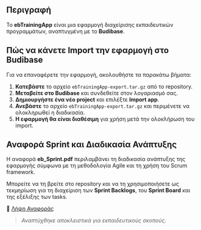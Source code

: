 ## Περιγραφή  
Το **ebTrainingApp** είναι μια εφαρμογή διαχείρισης εκπαιδευτικών προγραμμάτων, αναπτυγμένη με το **Budibase**.  

## Πώς να κάνετε Import την εφαρμογή στο Budibase  
Για να επαναφέρετε την εφαρμογή, ακολουθήστε τα παρακάτω βήματα:  

1. **Κατεβάστε** το αρχείο `ebTrainingApp-export.tar.gz` από το repository.  
2. **Μεταβείτε στο Budibase** και συνδεθείτε στον λογαριασμό σας.  
3. **Δημιουργήστε ένα νέο project** και επιλέξτε **Import app**.  
4. **Ανεβάστε** το αρχείο `ebTrainingApp-export.tar.gz` και περιμένετε να ολοκληρωθεί η διαδικασία.  
5. **Η εφαρμογή θα είναι διαθέσιμη** για χρήση μετά την ολοκλήρωση του import.  

## Αναφορά Sprint και Διαδικασία Ανάπτυξης

Η αναφορά **eb_Sprint.pdf** περιλαμβάνει τη διαδικασία ανάπτυξης της εφαρμογής σύμφωνα με τη μεθοδολογία Agile και τη χρήση του Scrum framework. 

Μπορείτε να τη βρείτε στο repository και να τη χρησιμοποιήσετε ως τεκμηρίωση για τη διαχείριση των **Sprint Backlogs**, του **Sprint Board** και της εξέλιξης των tasks.

📄 [Λήψη Αναφοράς](./eb_Sprint.pdf)

>*Αναπτύχθηκε αποκλειστικά για εκπαιδευτικούς σκοπούς.*
